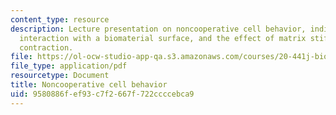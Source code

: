 ```yaml
---
content_type: resource
description: Lecture presentation on noncooperative cell behavior, individual cell
  interaction with a biomaterial surface, and the effect of matrix stiffness on cell
  contraction.
file: https://ol-ocw-studio-app-qa.s3.amazonaws.com/courses/20-441j-biomaterials-tissue-interactions-fall-2009/9580886fef93c7f2667f722ccccebca9_MIT20_441JF09_lec13_iy.pdf
file_type: application/pdf
resourcetype: Document
title: Noncooperative cell behavior
uid: 9580886f-ef93-c7f2-667f-722ccccebca9
---
```

